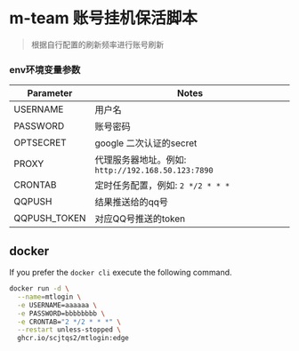 # m-team 账号挂机保活脚本

> 根据自行配置的刷新频率进行账号刷新
>

### env环境变量参数

| Parameter    | Notes                                    |
|--------------|------------------------------------------|
| USERNAME     | 用户名                                      |
| PASSWORD     | 账号密码                                     |
| OPTSECRET    | google 二次认证的secret                       |
| PROXY        | 代理服务器地址。例如: `http://192.168.50.123:7890` |
| CRONTAB      | 定时任务配置，例如: `2 */2 * * *`                 |
| QQPUSH       | 结果推送给的qq号                                |
| QQPUSH_TOKEN | 对应QQ号推送的token                            |

## docker

If you prefer the `docker cli` execute the following command.

```bash
docker run -d \
  --name=mtlogin \
  -e USERNAME=aaaaaa \
  -e PASSWORD=bbbbbbbb \
  -e CRONTAB="2 */2 * * *" \
  --restart unless-stopped \
  ghcr.io/scjtqs2/mtlogin:edge
```